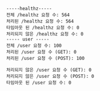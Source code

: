 
    -----healthz-----
    전체 /healthz 요청 수: 564
    처리된 /healthz 요청 수: 564
    타임아웃 된 /healthz 요청 수: 0
    처리되지 않은 /healthz 요청 수: 0
    ----- user -----
    전체 /user 요청 수: 100
    처리된 /user 요청 수 (GET): 0
    처리된 /user 요청 수 (POST): 100
    
    처리되지 않은 /user 요청 수 (GET): 0
    처리되지 않은 /user 요청 수 (POST): 0
    타임아웃 된 /user 요청 수: 0
    